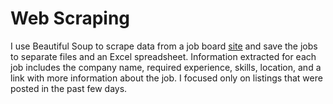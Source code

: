 # Web Scraping

I use Beautiful Soup to scrape data from a job board [site](https://www.timesjobs.com/) and save the jobs to separate files and an Excel spreadsheet. Information extracted for each job includes the company name, required experience, skills, location, and a link with more information about the job. I focused only on listings that were posted in the past few days. 